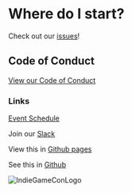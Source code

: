 # Where do I start?
Check out our [issues](https://github.com/pramslam/IndieGameCon/issues)!

## Code of Conduct
[View our Code of Conduct](https://github.com/pramslam/IndieGameCon/blob/master/CODE_OF_CONDUCT.md)

### Links
[Event Schedule](https://github.com/pramslam/IndieGameCon/blob/master/docs/schedule.md)

Join our [Slack](https://eugenetech.slack.com/messages/CEFCH0KCK/)

View this in [Github pages](https://pramslam.github.io/IndieGameCon/)

See this in [Github](https://github.com/pramslam/IndieGameCon/)

![IndieGameConLogo](https://github.com/pramslam/IndieGameCon/blob/master/resources/indiegamecon_logo_m.png?raw=true)
